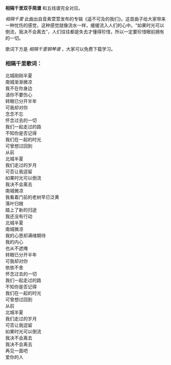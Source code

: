 

**相隔千里双手简谱** 和五线谱完全对应。

_相隔千里_
此曲出自音素萱萱发布的专辑《遥不可及的我们》。这首曲子给大家带来一种忧伤的感觉，这种感觉就像流水一样，缓缓流入人们的心中。“如果时光可以倒流，我决不会离去”，人们往往都是失去才懂得珍惜，所以一定要珍惜眼前拥有的一切。

歌词下方是 _相隔千里钢琴谱_ ，大家可以免费下载学习。

### 相隔千里歌词：

北城刚刚半夏  
南城渐渐微凉  
我不在你身边  
请你不要伤心  
转眼已分开半年  
可我却对你  
念念不忘  
怀念过去的一切  
我们一起走过的路  
不知你是否记得  
我们在一起的时光  
可曾想过回到  
从前  
北城半夏  
我们走过的岁月  
可否让我逗留  
如果时光可以倒流  
我决不会离去  
南城微凉  
我看着门前的老树早已泛黄  
落叶归根  
踏上了新的归途  
我还没有行动  
北城半夏  
南城微凉  
我的心思却满绪期待  
我的内心  
也从不遮掩  
转眼已分开半年  
可我却对你  
依依不舍  
怀念过去的一切  
我们一起走过的路  
不知你是否记得  
我们在一起的时光  
可曾想过回到  
从前  
北城半夏  
我们走过的岁月  
可否让我逗留  
如果时光可以倒流  
我决不会离去  
我决不会离去  
再见一面吧  
爱你的人

